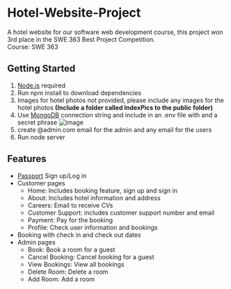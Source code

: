 # Hotel-Website-Project
A hotel website for our software web development course, this project won 3rd place in the SWE 363 Best Project Competition. 
<br>
Course: SWE 363

## Getting Started
1. [Node.js](https://nodejs.org/en) required
2. Run npm install to download dependencies
3. Images for hotel photos not provided, please include any images for the hotel photos **(Include a folder called IndexPics to the public folder)**
4. Use [MongoDB](https://www.mongodb.com/) connection string and include in an .env file with and a secret phrase
   ![image](https://github.com/user-attachments/assets/3973e792-0fc2-4331-8012-7fcd29dc7f70)
6. create @admin.com email for the admin and any email for the users
7. Run node server



## Features
- [Passport](https://www.passportjs.org/) Sign up/Log in
- Customer pages
   - Home: Includes booking feature, sign up and sign in
   - About: Includes hotel information and address
   - Careers: Email to receive CVs
   - Customer Support: includes customer support number and email
   - Payment: Pay for the booking
   - Profile: Check user information and bookings
- Booking with check in and check out dates
- Admin pages
   - Book: Book a room for a guest
   - Cancel Booking: Cancel booking for a guest
   - View Bookings: View all bookings
   - Delete Room: Delete a room
   - Add Room: Add a room


